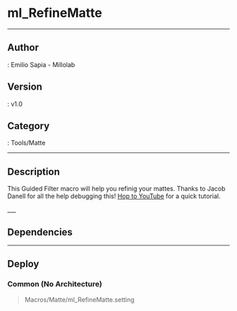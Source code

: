 # ml_RefineMatte
___

## Author
 : Emilio Sapia - Millolab

## Version
 : v1.0

## Category
 : Tools/Matte
___

## Description
<p> This Guided Filter macro will help you refinig your mattes. Thanks to Jacob Danell for all the help debugging this! <a href="https://youtu.be/jl1bvoilkP4">Hop to YouTube</a> for a quick tutorial.</p>___

## Dependencies


___

## Deploy

### Common (No Architecture)

> Macros/Matte/ml_RefineMatte.setting  
